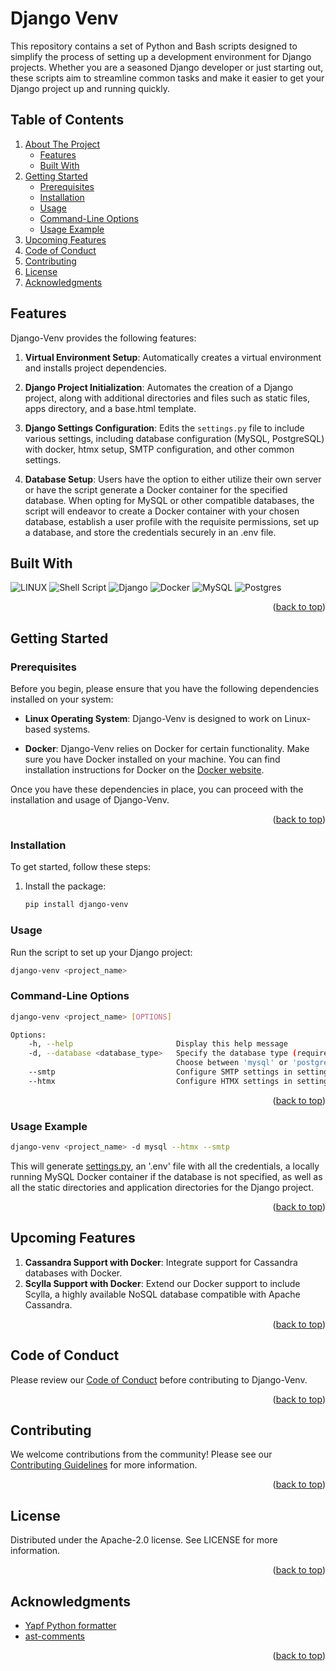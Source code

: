 # Django Venv

This repository contains a set of Python and Bash scripts designed to simplify the process of setting up a development environment for Django projects. Whether you are a seasoned Django developer or just starting out, these scripts aim to streamline common tasks and make it easier to get your Django project up and running quickly.

<!-- TABLE OF CONTENTS -->

## Table of Contents

<ol>
  <li>
    <a href="#django-venv">About The Project</a>
    <ul>
      <li><a href="#features">Features</a></li>
      <li><a href="#built-with">Built With</a></li>
    </ul>
  </li>
  <li>
    <a href="#getting-started">Getting Started</a>
    <ul>
      <li><a href="#prerequisites">Prerequisites</a></li>
      <li><a href="#installation">Installation</a></li>
      <li><a href="#usage">Usage</a></li>
      <li><a href="#command-line-options">Command-Line Options</a></li>
      <li><a href="#usage-example">Usage Example</a></li>
    </ul>
  </li>
  <li><a href="#upcoming-features">Upcoming Features</a></li>
  <li><a href="#code-of-conduct">Code of Conduct</a></li>
  <li><a href="#contributing">Contributing</a></li>
  <li><a href="#license">License</a></li>
  <li><a href="#acknowledgments">Acknowledgments</a></li>
</ol>



## Features
Django-Venv provides the following features:

1. **Virtual Environment Setup**: Automatically creates a virtual environment and installs project dependencies.

2. **Django Project Initialization**: Automates the creation of a Django project, along with additional directories and files such as static files, apps directory, and a base.html template.

3. **Django Settings Configuration**: Edits the `settings.py` file to include various settings, including database configuration (MySQL, PostgreSQL) with docker, htmx setup, SMTP configuration, and other common settings.

4. **Database Setup**: Users have the option to either utilize their own server or have the script generate a Docker container for the specified database. When opting for MySQL or other compatible databases, the script will endeavor to create a Docker container with your chosen database, establish a user profile with the requisite permissions, set up a database, and store the credentials securely in an .env file.

## Built With

![LINUX](https://img.shields.io/badge/Linux-FCC624?style=for-the-badge&logo=linux&logoColor=black)
![Shell Script](https://img.shields.io/badge/shell_script-%23121011.svg?style=for-the-badge&logo=gnu-bash&logoColor=white)
![Django](https://img.shields.io/badge/django-%23092E20.svg?style=for-the-badge&logo=django&logoColor=white)
![Docker](https://img.shields.io/badge/docker-%230db7ed.svg?style=for-the-badge&logo=docker&logoColor=white)
![MySQL](https://img.shields.io/badge/mysql-%2300f.svg?style=for-the-badge&logo=mysql&logoColor=white)
![Postgres](https://img.shields.io/badge/postgres-%23316192.svg?style=for-the-badge&logo=postgresql&logoColor=white)
<!--![ApacheCassandra](https://img.shields.io/badge/cassandra-%231287B1.svg?style=for-the-badge&logo=apache-cassandra&logoColor=white)-->
<p align="right">(<a href="#django-venv">back to top</a>)</p>


## Getting Started 

### Prerequisites

Before you begin, please ensure that you have the following dependencies installed on your system:

- **Linux Operating System**: Django-Venv is designed to work on Linux-based systems.

- **Docker**: Django-Venv relies on Docker for certain functionality. Make sure you have Docker installed on your machine. You can find installation instructions for Docker on the [Docker website](https://docs.docker.com/get-docker/).

Once you have these dependencies in place, you can proceed with the installation and usage of Django-Venv.
<p align="right">(<a href="#django-venv">back to top</a>)</p>


### Installation
To get started, follow these steps:

1. Install the package:

   ```bash
   pip install django-venv
   ```

### Usage
Run the script to set up your Django project:

   ```bash
   django-venv <project_name>
   ```

### Command-Line Options
```bash
django-venv <project_name> [OPTIONS]

Options:
    -h, --help                       Display this help message
    -d, --database <database_type>   Specify the database type (required)
                                     Choose between 'mysql' or 'postgre'
    --smtp                           Configure SMTP settings in settings.py
    --htmx                           Configure HTMX settings in settings.py
```
<p align="right">(<a href="#django-venv">back to top</a>)</p>

### Usage Example
   ```bash
   django-venv <project_name> -d mysql --htmx --smtp
   ```
  This will generate [settings.py](./example.settings.py), an '.env' file with all the credentials, a locally running MySQL Docker container if the database is not specified, as well as all the static directories and application directories for the Django project.

<p align="right">(<a href="#django-venv">back to top</a>)</p>

## Upcoming Features

1. **Cassandra Support with Docker**: Integrate support for Cassandra databases with Docker.
2. **Scylla Support with Docker**: Extend our Docker support to include Scylla, a highly available NoSQL database compatible with Apache Cassandra. 
<p align="right">(<a href="#django-venv">back to top</a>)</p>

## Code of Conduct

Please review our [Code of Conduct](./CODE_OF_CONDUCT.md) before contributing to Django-Venv.
<p align="right">(<a href="#django-venv">back to top</a>)</p>

## Contributing

We welcome contributions from the community! Please see our [Contributing Guidelines](./CONTRIBUTING.md) for more information.
<p align="right">(<a href="#django-venv">back to top</a>)</p>

## License
Distributed under the Apache-2.0 license. See LICENSE for more information.
<p align="right">(<a href="#django-venv">back to top</a>)</p>

## Acknowledgments

* [Yapf Python formatter](https://github.com/google/yapf)
* [ast-comments](https://github.com/t3rn0/ast-comments)

<p align="right">(<a href="#django-venv">back to top</a>)</p>
